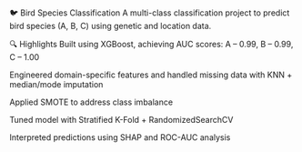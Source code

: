 🐦 Bird Species Classification
A multi-class classification project to predict bird species (A, B, C) using genetic and location data.

🔍 Highlights
Built using XGBoost, achieving AUC scores: A – 0.99, B – 0.99, C – 1.00

Engineered domain-specific features and handled missing data with KNN + median/mode imputation

Applied SMOTE to address class imbalance

Tuned model with Stratified K-Fold + RandomizedSearchCV

Interpreted predictions using SHAP and ROC-AUC analysis



